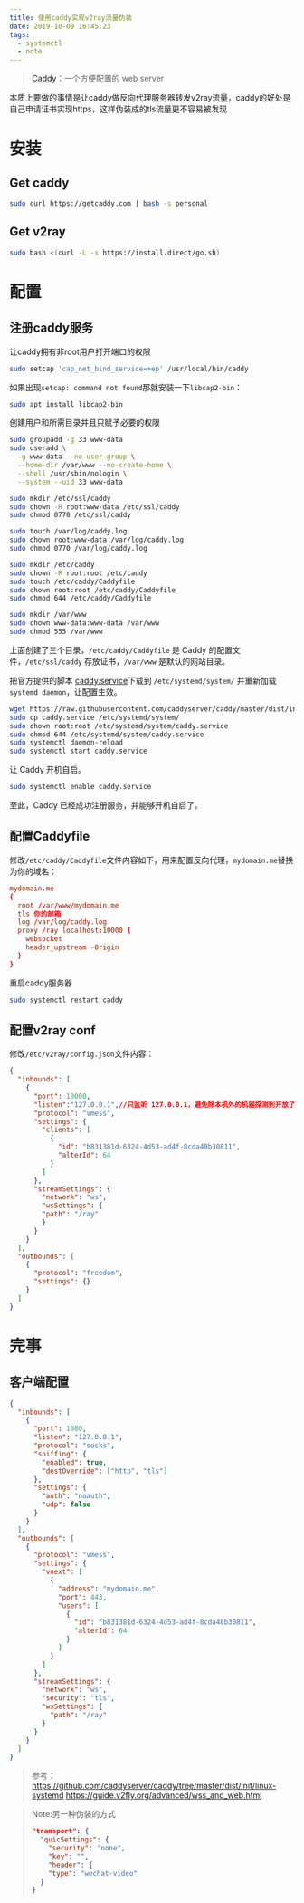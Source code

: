 ```yaml
---
title: 使用caddy实现v2ray流量伪装
date: 2019-10-09 16:45:23
tags: 
  - systemctl
  - note
---
```

> [Caddy](https://dengxiaolong.com/caddy/zh/)：一个方便配置的 web server

本质上要做的事情是让caddy做反向代理服务器转发v2ray流量，caddy的好处是自己申请证书实现https，这样伪装成的tls流量更不容易被发现

<!--more-->

# 安装

## Get caddy

```sh
sudo curl https://getcaddy.com | bash -s personal
```

## Get v2ray

```sh
sudo bash <(curl -L -s https://install.direct/go.sh)
```

# 配置

## 注册caddy服务

让caddy拥有非root用户打开端口的权限

```sh
sudo setcap 'cap_net_bind_service=+ep' /usr/local/bin/caddy
```

如果出现`setcap: command not found`那就安装一下`libcap2-bin`：

```sh
sudo apt install libcap2-bin
```

创建用户和所需目录并且只赋予必要的权限

```sh
sudo groupadd -g 33 www-data
sudo useradd \
  -g www-data --no-user-group \
  --home-dir /var/www --no-create-home \
  --shell /usr/sbin/nologin \
  --system --uid 33 www-data

sudo mkdir /etc/ssl/caddy
sudo chown -R root:www-data /etc/ssl/caddy
sudo chmod 0770 /etc/ssl/caddy

sudo touch /var/log/caddy.log
sudo chown root:www-data /var/log/caddy.log
sudo chmod 0770 /var/log/caddy.log

sudo mkdir /etc/caddy
sudo chown -R root:root /etc/caddy
sudo touch /etc/caddy/Caddyfile
sudo chown root:root /etc/caddy/Caddyfile
sudo chmod 644 /etc/caddy/Caddyfile

sudo mkdir /var/www
sudo chown www-data:www-data /var/www
sudo chmod 555 /var/www
```

上面创建了三个目录，`/etc/caddy/Caddyfile` 是 Caddy 的配置文件，`/etc/ssl/caddy` 存放证书，`/var/www` 是默认的网站目录。

把官方提供的脚本 [caddy.service](https://github.com/mholt/caddy/blob/master/dist/init/linux-systemd/caddy.service)下载到 `/etc/systemd/system/` 并重新加载 `systemd daemon`，让配置生效。

```sh
wget https://raw.githubusercontent.com/caddyserver/caddy/master/dist/init/linux-systemd/caddy.service
sudo cp caddy.service /etc/systemd/system/
sudo chown root:root /etc/systemd/system/caddy.service
sudo chmod 644 /etc/systemd/system/caddy.service
sudo systemctl daemon-reload
sudo systemctl start caddy.service
```

让 Caddy 开机自启。

```sh
sudo systemctl enable caddy.service
```

至此，Caddy 已经成功注册服务，并能够开机自启了。

## 配置Caddyfile

修改`/etc/caddy/Caddyfile`文件内容如下，用来配置反向代理，`mydomain.me`替换为你的域名：

```conf
mydomain.me
{
  root /var/www/mydomain.me
  tls 你的邮箱
  log /var/log/caddy.log
  proxy /ray localhost:10000 {
    websocket
    header_upstream -Origin
  }
}
```
重启caddy服务器

```sh
sudo systemctl restart caddy
```

## 配置v2ray conf

修改`/etc/v2ray/config.json`文件内容：

```json
{
  "inbounds": [
    {
      "port": 10000,
      "listen":"127.0.0.1",//只监听 127.0.0.1，避免除本机外的机器探测到开放了 10000 端口
      "protocol": "vmess",
      "settings": {
        "clients": [
          {
            "id": "b831381d-6324-4d53-ad4f-8cda48b30811",
            "alterId": 64
          }
        ]
      },
      "streamSettings": {
        "network": "ws",
        "wsSettings": {
        "path": "/ray"
        }
      }
    }
  ],
  "outbounds": [
    {
      "protocol": "freedom",
      "settings": {}
    }
  ]
}
```

# 完事

## 客户端配置

```json
{
  "inbounds": [
    {
      "port": 1080,
      "listen": "127.0.0.1",
      "protocol": "socks",
      "sniffing": {
        "enabled": true,
        "destOverride": ["http", "tls"]
      },
      "settings": {
        "auth": "noauth",
        "udp": false
      }
    }
  ],
  "outbounds": [
    {
      "protocol": "vmess",
      "settings": {
        "vnext": [
          {
            "address": "mydomain.me",
            "port": 443,
            "users": [
              {
                "id": "b831381d-6324-4d53-ad4f-8cda48b30811",
                "alterId": 64
              }
            ]
          }
        ]
      },
      "streamSettings": {
        "network": "ws",
        "security": "tls",
        "wsSettings": {
          "path": "/ray"
        }
      }
    }
  ]
}
```

> 参考：<br/>
> https://github.com/caddyserver/caddy/tree/master/dist/init/linux-systemd
> https://guide.v2fly.org/advanced/wss_and_web.html

> Note:另一种伪装的方式
> ```json
> "transport": {
>   "quicSettings": {
>     "security": "none",
>     "key": "",
>     "header": {
>     "type": "wechat-video"
>   }
> }
> ```